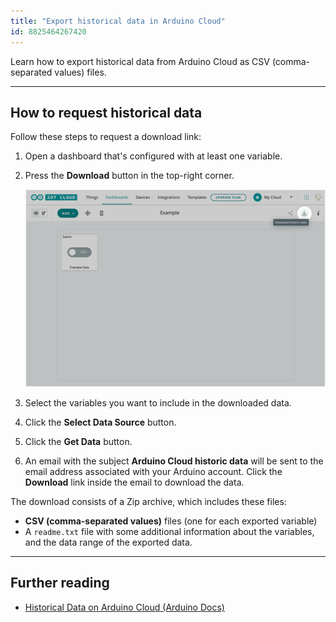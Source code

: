 ```yaml
---
title: "Export historical data in Arduino Cloud"
id: 8825464267420
---
```


Learn how to export historical data from Arduino Cloud as CSV (comma-separated values) files.

---

## How to request historical data

Follow these steps to request a download link:

1. Open a dashboard that's configured with at least one variable.

2. Press the **Download** button in the top-right corner.

   ![Download historic data button.](img/download-data.png)

3. Select the variables you want to include in the downloaded data.

4. Click the **Select Data Source** button.

5. Click the **Get Data** button.

6. An email with the subject **Arduino Cloud historic data** will be sent to the email address associated with your Arduino account. Click the **Download** link inside the email to download the data.

The download consists of a Zip archive, which includes these files:

* **CSV (comma-separated values)** files (one for each exported variable)
* A `readme.txt` file with some additional information about the variables, and the data range of the exported data.

---

## Further reading

* [Historical Data on Arduino Cloud (Arduino Docs)](https://docs.arduino.cc/arduino-cloud/features/iot-cloud-historical-data)

